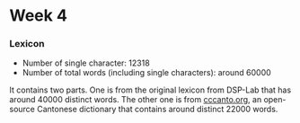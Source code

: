 # Week 4

### Lexicon

* Number of single character: 12318
* Number of total words \(including single characters\): around 60000

It contains two parts. One is from the original lexicon from DSP-Lab that has around 40000 distinct words. The other one is from [cccanto.org](/cccanto.org), an open-source Cantonese dictionary that contains around distinct 22000 words.  



